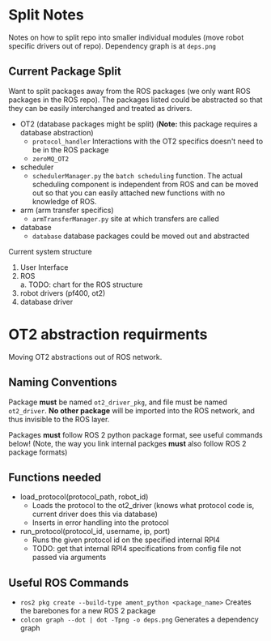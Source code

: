 # Split Notes 
Notes on how to split repo into smaller individual modules (move robot specific drivers out of repo). Dependency graph is at `deps.png`

## Current Package Split 
Want to split packages away from the ROS packages (we only want ROS packages in the ROS repo). The packages listed could be abstracted so that they can be easily interchanged and treated as drivers. 

* OT2 (database packages might be split) (**Note:** this package requires a database abstraction)
    * `protocol_handler` Interactions with the OT2 specifics doesn't need to be in the ROS package 
    * `zeroMQ_OT2` 
* scheduler 
    * `schedulerManager.py` the `batch scheduling` function. The actual scheduling component is independent from ROS and can be moved out so that you can easily attached new functions with no knowledge of ROS.
* arm (arm transfer specifics)
    * `armTransferManager.py` site at which transfers are called
* database 
    * `database` database packages could be moved out and abstracted

Current system structure
1. User Interface  
2. ROS  
    a. TODO: chart for the ROS structure
3. robot drivers (pf400, ot2)  
4. database driver  

# OT2 abstraction requirments
Moving OT2 abstractions out of ROS network. 

## Naming Conventions
Package **must** be named `ot2_driver_pkg`, and file must be named `ot2_driver`. **No other package** will be imported into the ROS network, and thus invisible to the ROS layer.  

Packages **must** follow ROS 2 python package format, see useful commands below! (Note, the way you link internal packges **must** also follow ROS 2 package formats)

## Functions needed 
* load_protocol(protocol_path, robot_id)
    * Loads the protocol to the ot2_driver (knows what protocol code is, current driver does this via database)
    * Inserts in error handling into the protocol
* run_protocol(protocol_id, username, ip, port)
    * Runs the given protocol id on the specified internal RPI4
    * TODO: get that internal RPI4 specifications from config file not passed via arguments

## Useful ROS Commands
* `ros2 pkg create --build-type ament_python <package_name>` Creates the barebones for a new ROS 2 package
* `colcon graph --dot | dot -Tpng -o deps.png` Generates a dependency graph